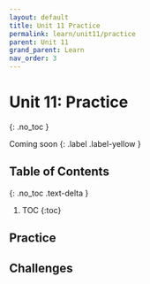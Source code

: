 ```yaml
---
layout: default
title: Unit 11 Practice
permalink: learn/unit11/practice
parent: Unit 11
grand_parent: Learn
nav_order: 3
---
```


<!-- prettier-ignore-start -->

# Unit 11: Practice

{: .no_toc }

Coming soon {: .label .label-yellow }

## Table of Contents

{: .no_toc .text-delta }

1. TOC
{:toc}

<!-- prettier-ignore-end -->

## Practice

## Challenges
